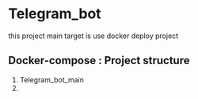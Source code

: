 Telegram_bot
=
this project main target is use docker deploy project

Docker-compose : Project structure
-
1. Telegram_bot_main
2. 